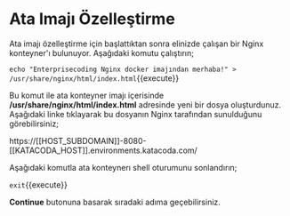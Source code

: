 # Ata Imajı Özelleştirme

Ata imajı özelleştirme için başlattıktan sonra elinizde çalışan bir Nginx konteyner'ı bulunuyor. Aşağıdaki komutu çalıştırın;

`echo "Enterprisecoding Nginx docker imajından merhaba!" > /usr/share/nginx/html/index.html`{{execute}}

Bu komut ile ata konteyner imajı içerisinde **/usr/share/nginx/html/index.html** adresinde yeni bir dosya oluşturdunuz. Aşağıdaki linke tıklayarak bu dosyanın Nginx tarafından sunulduğunu görebilirsiniz;

https://[[HOST_SUBDOMAIN]]-8080-[[KATACODA_HOST]].environments.katacoda.com/

Aşağıdaki komutla ata konteynerı shell oturumunu sonlandırın;

`exit`{{execute}}

**Continue** butonuna basarak sıradaki adıma geçebilirsiniz.
